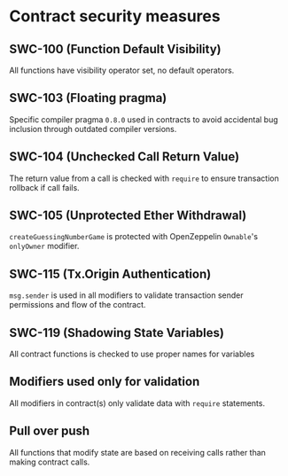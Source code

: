 # Contract security measures

## SWC-100 (Function Default Visibility)
All functions have visibility operator set, no default operators.

## SWC-103 (Floating pragma)

Specific compiler pragma `0.8.0` used in contracts to avoid accidental bug inclusion through outdated compiler versions.

## SWC-104 (Unchecked Call Return Value)

The return value from a call is checked with `require` to ensure transaction rollback if call fails.

## SWC-105 (Unprotected Ether Withdrawal)

`createGuessingNumberGame` is protected with OpenZeppelin `Ownable`'s `onlyOwner` modifier.

## SWC-115 (Tx.Origin Authentication)

`msg.sender` is used in all modifiers to validate transaction sender permissions and flow of the contract.

## SWC-119 (Shadowing State Variables)

All contract functions is checked to use proper names for variables

## Modifiers used only for validation

All modifiers in contract(s) only validate data with `require` statements.

## Pull over push

All functions that modify state are based on receiving calls rather than making contract calls.